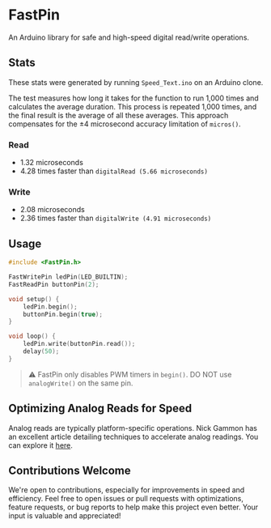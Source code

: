 # FastPin

An Arduino library for safe and high-speed digital read/write operations.

## Stats
These stats were generated by running `Speed_Text.ino` on an Arduino clone.

The test measures how long it takes for the function to run 1,000 times and calculates the average duration. This process is repeated 1,000 times, and the final result is the average of all these averages. This approach compensates for the ±4 microsecond accuracy limitation of `micros()`.

### Read
- 1.32 microseconds
- 4.28 times faster than `digitalRead (5.66 microseconds)`

### Write
- 2.08 microseconds
- 2.36 times faster than `digitalWrite (4.91 microseconds)`

## Usage
``` cpp
#include <FastPin.h>

FastWritePin ledPin(LED_BUILTIN);
FastReadPin buttonPin(2);

void setup() {
    ledPin.begin();
    buttonPin.begin(true);
}

void loop() {
    ledPin.write(buttonPin.read());
    delay(50);
}
```

> ⚠️ FastPin only disables PWM timers in `begin()`. DO NOT use `analogWrite()` on the same pin.

## Optimizing Analog Reads for Speed
Analog reads are typically platform-specific operations. Nick Gammon has an excellent article detailing techniques to accelerate analog readings. You can explore it [here](https://www.gammon.com.au/adc).

## Contributions Welcome

We're open to contributions, especially for improvements in speed and efficiency. Feel free to open issues or pull requests with optimizations, feature requests, or bug reports to help make this project even better. Your input is valuable and appreciated!
